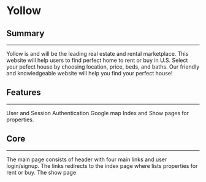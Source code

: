 # Yollow

## Summary
---
Yollow is and will be the leading real estate and rental marketplace. 
This website will help users to find perfect home to rent or buy in U.S. Select your pefect house by choosing location, price, beds, and baths. Our friendly and knowledgeable website will help you find your perfect house!

## Features
---
User and Session Authentication
Google map
Index and Show pages for properties.

## Core
---
The main page consists of header with four main links and user login/signup. The links redirects to the index page where lists properties for rent or buy. The show page 
